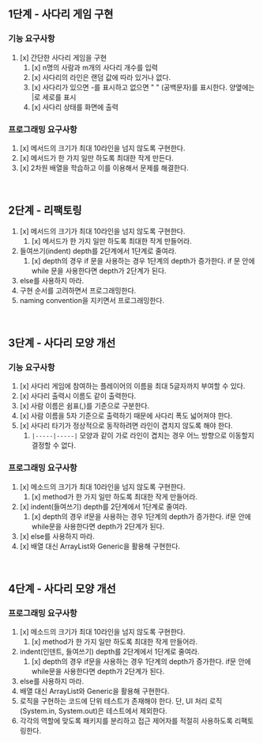
## 1단계 - 사다리 게임 구현

### 기능 요구사항
1. [x] 간단한 사다리 게임을 구현
    1. [x] n명의 사람과 m개의 사다리 개수를 입력
    2. [x] 사다리의 라인은 랜덤 값에 따라 있거나 없다.
    3. [x] 사다리가 있으면 -를 표시하고 없으면 " " (공백문자)를 표시한다. 양옆에는 |로 세로를 표시
    4. [x] 사다리 상태를 화면에 출력

### 프로그래밍  요구사항
1. [x] 메서드의 크기가 최대 10라인을 넘지 않도록 구현한다.
2. [x] 메서드가 한 가지 일만 하도록 최대한 작게 만든다.
3. [x] 2차원 배열을 학습하고 이를 이용해서 문제를 해결한다.

<br>

## 2단계 - 리팩토링
1. [x] 메서드의 크기가 최대 10라인을 넘지 않도록 구현한다.
   1. [x] 메서드가 한 가지 일만 하도록 최대한 작게 만들어라.
2. 들여쓰기(indent) depth를 2단계에서 1단계로 줄여라.
   1. [x] depth의 경우 if 문을 사용하는 경우 1단계의 depth가 증가한다. if 문 안에 while 문을 사용한다면 depth가 2단계가 된다.
3. else를 사용하지 마라.
4. 구현 순서를 고려하면서 프로그래밍한다.
5. naming convention을 지키면서 프로그래밍한다.

<br>

## 3단계 - 사다리 모양 개선
### 기능 요구사항
1. [x] 사다리 게임에 참여하는 플레이어의 이름을 최대 5글자까지 부여할 수 있다.
2. [x] 사다리 출력시 이름도 같이 출력한다.
3. [x] 사람 이름은 쉼표(,)를 기준으로 구분한다.
4. [x] 사람 이름을 5자 기준으로 출력하기 때문에 사다리 폭도 넓어져야 한다.
5. [x] 사다리 타기가 정상적으로 동작하려면 라인이 겹치지 않도록 해야 한다.
   1. `|-----|-----|` 모양과 같이 가로 라인이 겹치는 경우 어느 방향으로 이동할지 결정할 수 없다.


### 프로그래밍  요구사항
1. [x] 메소드의 크기가 최대 10라인을 넘지 않도록 구현한다.
   1. [x] method가 한 가지 일만 하도록 최대한 작게 만들어라.
2. [x] indent(들여쓰기) depth를 2단계에서 1단계로 줄여라.
   1. [x] depth의 경우 if문을 사용하는 경우 1단계의 depth가 증가한다. if문 안에 while문을 사용한다면 depth가 2단계가 된다.
3. [x] else를 사용하지 마라.
4. [x] 배열 대신 ArrayList와 Generic을 활용해 구현한다.

<br>

## 4단계 - 사다리 모양 개선
### 프로그래밍  요구사항
1. [x] 메소드의 크기가 최대 10라인을 넘지 않도록 구현한다.
   1. [x] method가 한 가지 일만 하도록 최대한 작게 만들어라.
2. indent(인덴트, 들여쓰기) depth를 2단계에서 1단계로 줄여라.
   1. [x] depth의 경우 if문을 사용하는 경우 1단계의 depth가 증가한다. if문 안에 while문을 사용한다면 depth가 2단계가 된다.
3. else를 사용하지 마라.
4. 배열 대신 ArrayList와 Generic을 활용해 구현한다.
5. 로직을 구현하는 코드에 단위 테스트가 존재해야 한다. 단, UI 처리 로직(System.in, System.out)은 테스트에서 제외한다.
6. 각각의 역할에 맞도록 패키지를 분리하고 접근 제어자를 적절히 사용하도록 리팩토링한다.